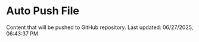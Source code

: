 # Auto Push File

Content that will be pushed to GitHub repository.
Last updated: 06/27/2025, 06:43:37 PM